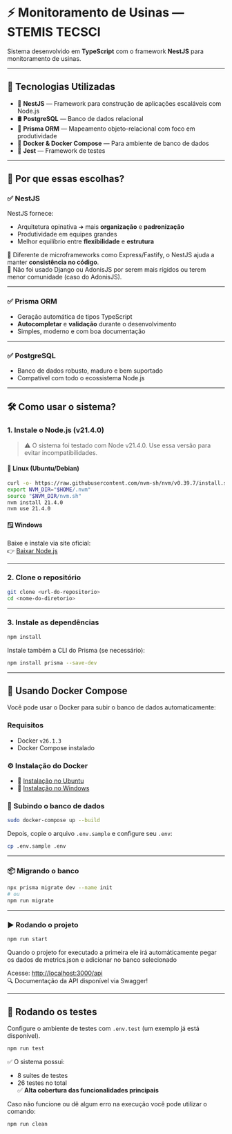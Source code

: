 # ⚡ Monitoramento de Usinas — STEMIS TECSCI

Sistema desenvolvido em **TypeScript** com o framework **NestJS** para monitoramento de usinas.

---

## 🚀 Tecnologias Utilizadas

- 🧠 **NestJS** — Framework para construção de aplicações escaláveis com Node.js
- 🛢️ **PostgreSQL** — Banco de dados relacional
- 🔄 **Prisma ORM** — Mapeamento objeto-relacional com foco em produtividade
- 🐋 **Docker & Docker Compose** — Para ambiente de banco de dados
- 🧪 **Jest** — Framework de testes

---

## 🤔 Por que essas escolhas?

### ✅ NestJS

NestJS fornece:

- Arquitetura opinativa ➜ mais **organização** e **padronização**
- Produtividade em equipes grandes
- Melhor equilíbrio entre **flexibilidade** e **estrutura**

🔎 Diferente de microframeworks como Express/Fastify, o NestJS ajuda a manter **consistência no código**.  
🔧 Não foi usado Django ou AdonisJS por serem mais rígidos ou terem menor comunidade (caso do AdonisJS).

---

### ✅ Prisma ORM

- Geração automática de tipos TypeScript
- **Autocompletar** e **validação** durante o desenvolvimento
- Simples, moderno e com boa documentação

---

### ✅ PostgreSQL

- Banco de dados robusto, maduro e bem suportado
- Compatível com todo o ecossistema Node.js

---

## 🛠️ Como usar o sistema?

### 1. Instale o Node.js (v21.4.0)

> ⚠️ O sistema foi testado com Node v21.4.0. Use essa versão para evitar incompatibilidades.

#### 🔧 Linux (Ubuntu/Debian)

```bash
curl -o- https://raw.githubusercontent.com/nvm-sh/nvm/v0.39.7/install.sh | bash
export NVM_DIR="$HOME/.nvm"
source "$NVM_DIR/nvm.sh"
nvm install 21.4.0
nvm use 21.4.0
```

#### 🪟 Windows

Baixe e instale via site oficial:  
👉 [Baixar Node.js](https://nodejs.org/en/download)

---

### 2. Clone o repositório

```bash
git clone <url-do-repositorio>
cd <nome-do-diretorio>
```

---

### 3. Instale as dependências

```bash
npm install
```

Instale também a CLI do Prisma (se necessário):

```bash
npm install prisma --save-dev
```

---

## 🐳 Usando Docker Compose

Você pode usar o Docker para subir o banco de dados automaticamente:

### Requisitos

- Docker `v26.1.3`
- Docker Compose instalado

### ⚙️ Instalação do Docker

- 🔗 [Instalação no Ubuntu](https://docs.docker.com/engine/install/ubuntu/)
- 🔗 [Instalação no Windows](https://www.docker.com/products/docker-desktop/)

### 🧱 Subindo o banco de dados

```bash
sudo docker-compose up --build
```

Depois, copie o arquivo `.env.sample` e configure seu `.env`:

```bash
cp .env.sample .env
```

---

### 📦 Migrando o banco

```bash
npx prisma migrate dev --name init
# ou
npm run migrate
```

---

### ▶️ Rodando o projeto

```bash
npm run start
```

Quando o projeto for executado a primeira ele irá automáticamente pegar os dados de metrics.json e adicionar no banco selecionado

Acesse: [http://localhost:3000/api](http://localhost:3000/api)  
🔍 Documentação da API disponível via Swagger!

---

## 🧪 Rodando os testes

Configure o ambiente de testes com `.env.test` (um exemplo já está disponível).

```bash
npm run test
```

✅ O sistema possui:
- 8 suites de testes
- 26 testes no total  
✅ **Alta cobertura das funcionalidades principais**

Caso não funcione ou dê algum erro na execução você pode utilizar o comando:

```
npm run clean
```